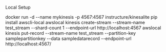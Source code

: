 Local Setup

docker run -d --name mykinesis -p 4567:4567 instructure/kinesalite
pip install awscli-local
awslocal kinesis create-stream --stream-name test_stream --shard-count 1 --endpoint-url http://localhost:4567
awslocal kinesis put-record --stream-name test_stream --partition-key samplepartitionkey --data sampledatarecord --endpoint-url http://localhost:4567/